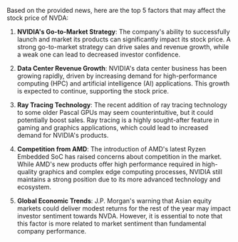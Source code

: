 Based on the provided news, here are the top 5 factors that may affect the stock price of NVDA:

1. **NVIDIA's Go-to-Market Strategy**: The company's ability to successfully launch and market its products can significantly impact its stock price. A strong go-to-market strategy can drive sales and revenue growth, while a weak one can lead to decreased investor confidence.

2. **Data Center Revenue Growth**: NVIDIA's data center business has been growing rapidly, driven by increasing demand for high-performance computing (HPC) and artificial intelligence (AI) applications. This growth is expected to continue, supporting the stock price.

3. **Ray Tracing Technology**: The recent addition of ray tracing technology to some older Pascal GPUs may seem counterintuitive, but it could potentially boost sales. Ray tracing is a highly sought-after feature in gaming and graphics applications, which could lead to increased demand for NVIDIA's products.

4. **Competition from AMD**: The introduction of AMD's latest Ryzen Embedded SoC has raised concerns about competition in the market. While AMD's new products offer high performance required in high-quality graphics and complex edge computing processes, NVIDIA still maintains a strong position due to its more advanced technology and ecosystem.

5. **Global Economic Trends**: J.P. Morgan's warning that Asian equity markets could deliver modest returns for the rest of the year may impact investor sentiment towards NVDA. However, it is essential to note that this factor is more related to market sentiment than fundamental company performance.